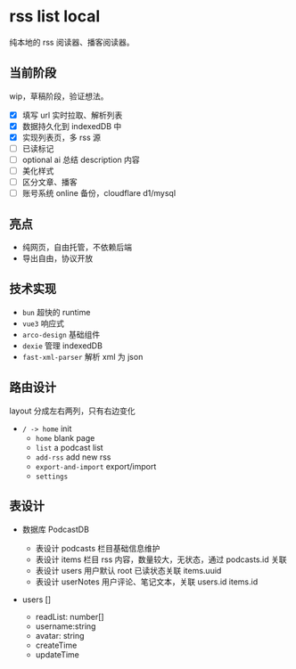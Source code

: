 # rss list local

纯本地的 rss 阅读器、播客阅读器。

## 当前阶段

wip，草稿阶段，验证想法。

- [x] 填写 url 实时拉取、解析列表
- [x] 数据持久化到 indexedDB 中
- [x] 实现列表页，多 rss 源
- [ ] 已读标记
- [ ] optional ai 总结 description 内容
- [ ] 美化样式
- [ ] 区分文章、播客
- [ ] 账号系统 online 备份，cloudflare d1/mysql

## 亮点

- 纯网页，自由托管，不依赖后端
- 导出自由，协议开放

## 技术实现

- `bun` 超快的 runtime
- `vue3` 响应式
- `arco-design` 基础组件
- `dexie` 管理 indexedDB
- `fast-xml-parser` 解析 xml 为 json

## 路由设计

layout 分成左右两列，只有右边变化

- `/ -> home` init
  - `home` blank page
  - `list` a podcast list
  - `add-rss` add new rss
  - `export-and-import` export/import
  - `settings`

## 表设计

- 数据库 PodcastDB

  - 表设计 podcasts 栏目基础信息维护
  - 表设计 items 栏目 rss 内容，数量较大，无状态，通过 podcasts.id 关联
  - 表设计 users 用户默认 root 已读状态关联 items.uuid
  - 表设计 userNotes 用户评论、笔记文本，关联 users.id items.id

- users []
  - readList: number[]
  - username:string
  - avatar: string
  - createTime
  - updateTime

